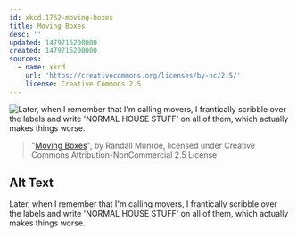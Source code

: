 ```yaml
---
id: xkcd.1762-moving-boxes
title: Moving Boxes
desc: ''
updated: 1479715200000
created: 1479715200000
sources:
  - name: xkcd
    url: 'https://creativecommons.org/licenses/by-nc/2.5/'
    license: Creative Commons 2.5
---
```

![Later, when I remember that I'm calling movers, I frantically scribble over the labels and write 'NORMAL HOUSE STUFF' on all of them, which actually makes things worse.](https://imgs.xkcd.com/comics/moving_boxes.png)
> "[Moving Boxes](https://xkcd.com/1762/)", by Randall Munroe, licensed under Creative Commons Attribution-NonCommercial 2.5 License

## Alt Text
Later, when I remember that I'm calling movers, I frantically scribble over the labels and write 'NORMAL HOUSE STUFF' on all of them, which actually makes things worse.
